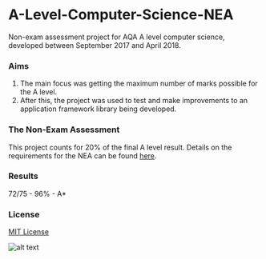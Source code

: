 # A-Level-Computer-Science-NEA
Non-exam assessment project for AQA A level computer science, developed between September 2017 and April 2018.

### Aims
1. The main focus was getting the maximum number of marks possible for the A level.
2. After this, the project was used to test and make improvements to an application framework library being developed. 

### The Non-Exam Assessment
This project counts for 20% of the final A level result. Details on the requirements for the NEA can be found [here](http://filestore.aqa.org.uk/resources/computing/AQA-7517-NEA-GUIDE.PDF).

### Results
72/75 - 96% - A*

### License
[MIT License](https://github.com/lbowes/A-Level-Computer-Science-NEA/blob/master/LICENSE)

![alt text](https://github.com/lbowes/A-Level-Computer-Science-NEA/tree/master/VehiclePhysicsSim/screenshots/screenshot.png)
